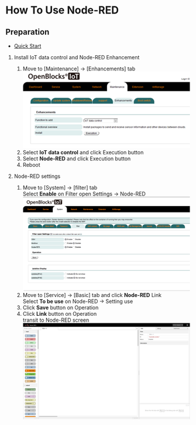 # How To Use Node-RED

## Preparation
* [Quick Start](/doc_source/vx2/QuickStart.md)  

1. Install IoT data control and Node-RED Enhancement
    1. Move to [Maintenance] -> [Enhancements] tab  
    ![maintenance_enhancements](/image/webui/maintenance_enhancements.png)  
    1. Select **IoT data control** and click Execution button  
    1. Select **Node-RED** and click Execution button  
    1. Reboot   

1. Node-RED settings
    1. Move to [System] -> [filter] tab  
    Select **Enable** on Filter open Settings -> Node-RED  
    ![system_filter_nodered](/image/webui/system_filter_nodered.png)  
    1. Move to [Service] -> [Basic] tab and click **Node-RED** Link  
    Select **To be use** on Node-RED -> Setting use  
    1. Click **Save** button on Operation  
    1. Click **Link** button on Operation  
    transit to Node-RED screen  
    ![nodered_default](/image/webui/nodered_default.png)  